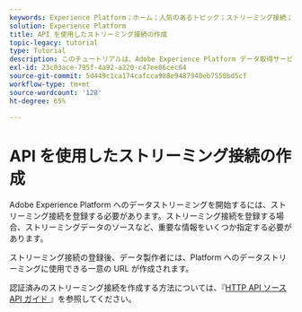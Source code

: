 ```yaml
---
keywords: Experience Platform；ホーム；人気のあるトピック；ストリーミング接続；ストリーミング接続の作成；api ガイド；チュートリアル；ストリーミング接続の作成；ストリーミング取得；取得；
solution: Experience Platform
title: API を使用したストリーミング接続の作成
topic-legacy: tutorial
type: Tutorial
description: このチュートリアルは、Adobe Experience Platform データ取得サービス API の一部であるストリーミング取得 API の使用を開始する際に役に立ちます。
exl-id: 23c03ace-795f-4a92-a220-c47ee86cec64
source-git-commit: 5d449c1ca174cafcca988e9487940eb7550bd5cf
workflow-type: tm+mt
source-wordcount: '128'
ht-degree: 65%

---
```


# API を使用したストリーミング接続の作成

Adobe Experience Platform へのデータストリーミングを開始するには、ストリーミング接続を登録する必要があります。ストリーミング接続を登録する場合、ストリーミングデータのソースなど、重要な情報をいくつか指定する必要があります。

ストリーミング接続の登録後、データ製作者には、Platform へのデータストリーミングに使用できる一意の URL が作成されます。

認証済みのストリーミング接続を作成する方法については、『[HTTP API ソース API ガイド ](../../sources/tutorials/api/create/streaming/http.md)』を参照してください。
